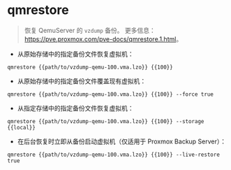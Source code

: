 # qmrestore

> 恢复 QemuServer 的 `vzdump` 备份。
> 更多信息：<https://pve.proxmox.com/pve-docs/qmrestore.1.html>。

- 从原始存储中的指定备份文件恢复虚拟机：

`qmrestore {{path/to/vzdump-qemu-100.vma.lzo}} {{100}}`

- 从原始存储中的指定备份文件覆盖现有虚拟机：

`qmrestore {{path/to/vzdump-qemu-100.vma.lzo}} {{100}} --force true`

- 从指定存储中的指定备份文件恢复虚拟机：

`qmrestore {{path/to/vzdump-qemu-100.vma.lzo}} {{100}} --storage {{local}}`

- 在后台恢复时立即从备份启动虚拟机（仅适用于 Proxmox Backup Server）：

`qmrestore {{path/to/vzdump-qemu-100.vma.lzo}} {{100}} --live-restore true`
